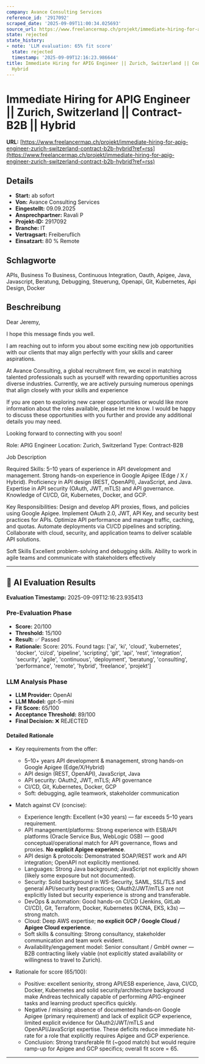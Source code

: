 ```yaml
---
company: Avance Consulting Services
reference_id: '2917092'
scraped_date: '2025-09-09T11:00:34.025693'
source_url: https://www.freelancermap.ch/projekt/immediate-hiring-for-apig-engineer-zurich-switzerland-contract-b2b-hybrid?ref=rss
state: rejected
state_history:
- note: 'LLM evaluation: 65% fit score'
  state: rejected
  timestamp: '2025-09-09T12:16:23.986644'
title: Immediate Hiring for APIG Engineer || Zurich, Switzerland || Contract-B2B ||
  Hybrid
---
```



# Immediate Hiring for APIG Engineer || Zurich, Switzerland || Contract-B2B || Hybrid
**URL:** [https://www.freelancermap.ch/projekt/immediate-hiring-for-apig-engineer-zurich-switzerland-contract-b2b-hybrid?ref=rss](https://www.freelancermap.ch/projekt/immediate-hiring-for-apig-engineer-zurich-switzerland-contract-b2b-hybrid?ref=rss)
## Details
- **Start:** ab sofort
- **Von:** Avance Consulting Services
- **Eingestellt:** 09.09.2025
- **Ansprechpartner:** Ravali P
- **Projekt-ID:** 2917092
- **Branche:** IT
- **Vertragsart:** Freiberuflich
- **Einsatzart:** 80
                                                % Remote

## Schlagworte
APIs, Business To Business, Continuous Integration, Oauth, Apigee, Java, Javascript, Beratung, Debugging, Steuerung, Openapi, Git, Kubernetes, Api Design, Docker

## Beschreibung
Dear Jeremy,

I hope this message finds you well.

I am reaching out to inform you about some exciting new job opportunities with our clients that may align perfectly with your skills and career aspirations.

At Avance Consulting, a global recruitment firm, we excel in matching talented professionals such as yourself with rewarding opportunities across diverse industries. Currently, we are actively pursuing numerous openings that align closely with your skills and experience

If you are open to exploring new career opportunities or would like more information about the roles available, please let me know. I would be happy to discuss these opportunities with you further and provide any additional details you may need.

Looking forward to connecting with you soon!

Role: APIG Engineer
Location: Zurich, Switzerland
Type: Contract-B2B

Job Description

Required Skills:
5–10 years of experience in API development and management.
Strong hands-on experience in Google Apigee (Edge / X / Hybrid).
Proficiency in API design (REST, OpenAPI), JavaScript, and Java.
Expertise in API security (OAuth, JWT, mTLS) and API governance.
Knowledge of CI/CD, Git, Kubernetes, Docker, and GCP.

Key Responsibilities:
Design and develop API proxies, flows, and policies using Google Apigee.
Implement OAuth 2.0, JWT, API Key, and security best practices for APIs.
Optimize API performance and manage traffic, caching, and quotas.
Automate deployments via CI/CD pipelines and scripting.
Collaborate with cloud, security, and application teams to deliver scalable API solutions.

Soft Skills
Excellent problem-solving and debugging skills.
Ability to work in agile teams and communicate with stakeholders effectively

---

## 🤖 AI Evaluation Results

**Evaluation Timestamp:** 2025-09-09T12:16:23.935413

### Pre-Evaluation Phase
- **Score:** 20/100
- **Threshold:** 15/100
- **Result:** ✅ Passed
- **Rationale:** Score: 20%. Found tags: ['ai', 'ki', 'cloud', 'kubernetes', 'docker', 'ci/cd', 'pipeline', 'scripting', 'git', 'api', 'rest', 'integration', 'security', 'agile', 'continuous', 'deployment', 'beratung', 'consulting', 'performance', 'remote', 'hybrid', 'freelance', 'projekt']

### LLM Analysis Phase
- **LLM Provider:** OpenAI
- **LLM Model:** gpt-5-mini
- **Fit Score:** 65/100
- **Acceptance Threshold:** 89/100
- **Final Decision:** ❌ REJECTED

#### Detailed Rationale
- Key requirements from the offer:
  - 5–10+ years API development & management, strong hands-on Google Apigee (Edge/X/Hybrid)
  - API design (REST, OpenAPI), JavaScript, Java
  - API security: OAuth2, JWT, mTLS; API governance
  - CI/CD, Git, Kubernetes, Docker, GCP
  - Soft: debugging, agile teamwork, stakeholder communication

- Match against CV (concise):
  - Experience length: Excellent (≈30 years) — far exceeds 5–10 years requirement.
  - API management/platforms: Strong experience with ESB/API platforms (Oracle Service Bus, WebLogic OSB) — good conceptual/operational match for API governance, flows and proxies. **No explicit Apigee experience**.
  - API design & protocols: Demonstrated SOAP/REST work and API integration; OpenAPI not explicitly mentioned.
  - Languages: Strong Java background; JavaScript not explicitly shown (likely some exposure but not documented).
  - Security: Solid background in WS-Security, SAML, SSL/TLS and general API/security best practices; OAuth2/JWT/mTLS are not explicitly listed but security experience is strong and transferable.
  - DevOps & automation: Good hands-on CI/CD (Jenkins, GitLab CI/CD), Git, Terraform, Docker, Kubernetes (KCNA, EKS, k3s) — strong match.
  - Cloud: Deep AWS expertise; **no explicit GCP / Google Cloud / Apigee Cloud experience**.
  - Soft skills & consulting: Strong consultancy, stakeholder communication and team work evident.
  - Availability/engagement model: Senior consultant / GmbH owner — B2B contracting likely viable (not explicitly stated availability or willingness to travel to Zurich).

- Rationale for score (65/100):
  - Positive: excellent seniority, strong API/ESB experience, Java, CI/CD, Docker, Kubernetes and solid security/architecture background make Andreas technically capable of performing APIG-engineer tasks and learning product specifics quickly.
  - Negative / missing: absence of documented hands‑on Google Apigee (primary requirement) and lack of explicit GCP experience, limited explicit evidence for OAuth2/JWT/mTLS and OpenAPI/JavaScript expertise. These deficits reduce immediate hit-rate for a role that explicitly requires Apigee and GCP experience.
  - Conclusion: Strong transferable fit (~good match) but would require ramp-up for Apigee and GCP specifics; overall fit score = 65.

---

